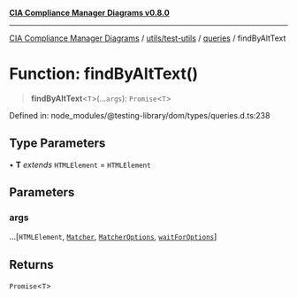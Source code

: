 [**CIA Compliance Manager Diagrams v0.8.0**](../../../../../README.md)

***

[CIA Compliance Manager Diagrams](../../../../../modules.md) / [utils/test-utils](../../../README.md) / [queries](../README.md) / findByAltText

# Function: findByAltText()

> **findByAltText**\<`T`\>(...`args`): `Promise`\<`T`\>

Defined in: node\_modules/@testing-library/dom/types/queries.d.ts:238

## Type Parameters

• **T** *extends* `HTMLElement` = `HTMLElement`

## Parameters

### args

...\[`HTMLElement`, [`Matcher`](../../../type-aliases/Matcher.md), [`MatcherOptions`](../../../interfaces/MatcherOptions.md), [`waitForOptions`](../../../interfaces/waitForOptions.md)\]

## Returns

`Promise`\<`T`\>
